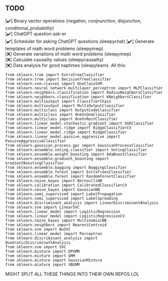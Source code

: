 ## TODO  
[✔️] Binary vector operations (negation, conjnunction, disjunction, conditional_probability)  
[✔️] ChatGPT question ask-er  
[✔️] Scheduler for asking ChatGPT questions (sleepychat)
[✔️] Generate templates of math word problems  (sleepymwp)  
[❌] Generate variations of math word problems  (sleepymwp)  
[❌] Calculate causality values  (sleepycausality)  
[❌] Data analysis for good naptimes  (sleepylearn). All this:
```
from sklearn.tree import ExtraTreeClassifier
from sklearn.tree import DecisionTreeClassifier
from sklearn.svm.classes import OneClassSVM
from sklearn.neural_network.multilayer_perceptron import MLPClassifier
from sklearn.neighbors.classification import RadiusNeighborsClassifier
from sklearn.neighbors.classification import KNeighborsClassifier
from sklearn.multioutput import ClassifierChain
from sklearn.multioutput import MultiOutputClassifier
from sklearn.multiclass import OutputCodeClassifier
from sklearn.multiclass import OneVsOneClassifier
from sklearn.multiclass import OneVsRestClassifier
from sklearn.linear_model.stochastic_gradient import SGDClassifier
from sklearn.linear_model.ridge import RidgeClassifierCV
from sklearn.linear_model.ridge import RidgeClassifier
from sklearn.linear_model.passive_aggressive import PassiveAggressiveClassifier    
from sklearn.gaussian_process.gpc import GaussianProcessClassifier
from sklearn.ensemble.voting_classifier import VotingClassifier
from sklearn.ensemble.weight_boosting import AdaBoostClassifier
from sklearn.ensemble.gradient_boosting import GradientBoostingClassifier
from sklearn.ensemble.bagging import BaggingClassifier
from sklearn.ensemble.forest import ExtraTreesClassifier
from sklearn.ensemble.forest import RandomForestClassifier
from sklearn.naive_bayes import BernoulliNB
from sklearn.calibration import CalibratedClassifierCV
from sklearn.naive_bayes import GaussianNB
from sklearn.semi_supervised import LabelPropagation
from sklearn.semi_supervised import LabelSpreading
from sklearn.discriminant_analysis import LinearDiscriminantAnalysis
from sklearn.svm import LinearSVC
from sklearn.linear_model import LogisticRegression
from sklearn.linear_model import LogisticRegressionCV
from sklearn.naive_bayes import MultinomialNB  
from sklearn.neighbors import NearestCentroid
from sklearn.svm import NuSVC
from sklearn.linear_model import Perceptron
from sklearn.discriminant_analysis import QuadraticDiscriminantAnalysis
from sklearn.svm import SVC
from sklearn.mixture import DPGMM
from sklearn.mixture import GMM 
from sklearn.mixture import GaussianMixture
from sklearn.mixture import VBGMM
```
MIGHT SPLIT ALL THESE THINGS INTO THEIR OWN REPOS LOL
